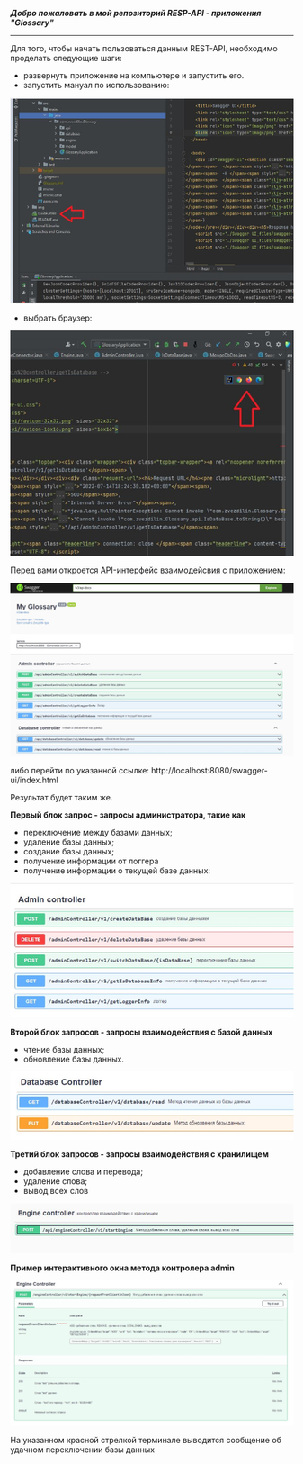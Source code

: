 ***Добро пожаловать в мой репозиторий RESP-API - приложения "Glossary"***  

***
Для того, чтобы начать пользоваться данным REST-API, необходимо проделать следующие шаги:
+  развернуть приложение на компьютере и запустить его.
+ запустить мануал по использованию:

![guide](img/2.guide.JPG)
+ выбрать браузер:

![запуск](img/3.%20browser.JPG)

Перед вами откроется API-интерфейс взаимодейсвия с приложением:

![запуск](img/1.%20interface.JPG)

либо перейти по указанной ссылке:
http://localhost:8080/swagger-ui/index.html

Результат будет таким же.

**Первый блок запрос - запросы администратора, такие как**
- переключение между базами данных;
- удаление базы данных;
- создание базы данных;
- получение информации от логгера
- получение информации о текущей базе данных:

![](img/4_admin.JPG)

**Второй блок запросов - запросы взаимодействия с базой данных**
- чтение базы данных;
- обновление базы данных.

![](img//5_datatbase.JPG)

**Третий блок запросов - запросы взаимодействия с хранилищем**
- добавление слова и перевода;
- удаление слова;
- вывод всех слов

![](img/6_engine.JPG)

**Пример интерактивного окна метода контролера admin**

![](img/7_example.JPG)

На указанном красной стрелкой терминале выводится сообщение об удачном переключении базы данных
